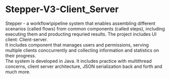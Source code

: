 # Stepper-V3-Client_Server
Stepper - a workflow\pipeline system that enables assembling different scenarios (called
flows) from common components (called steps), including executing them and producting
requried results.
The project includes UI client: Client-server.                                                                   
It includes component that manages users and permissions, serving multiple clients
conccurrently and collecting information and statistics on their progress.                                                   
The system is developed in Java. It includes practice with multithread concerns, client server
architecture, JSON serialization back and forth and much more.
